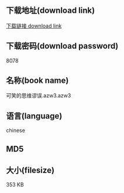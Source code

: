 ## 下载地址(download link)
[下载链接 download link](https://voluble-croquembouche-d321dc.netlify.app/?s=%E5%8F%AF%E7%AC%91%E7%9A%84%E6%80%9D%E7%BB%B4%E8%B0%AC%E8%AF%AF.azw3)

## 下载密码(download password)
8078

## 名称(book name)
可笑的思维谬误.azw3.azw3

## 语言(language)
chinese

## MD5


## 大小(filesize)
353 KB
